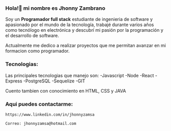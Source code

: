 ### Hola!👋 mi nombre es Jhonny Zambrano

Soy un **Programador full stack** estudiante de ingenieria de software y apasionado por el mundo de la tecnología, trabajé durante varios años como tecnólogo en electrónica y descubrí mi pasión por la programación y el desarrollo de software. 


Actualmente me dedico a realizar proyectos que me permitan avanzar en mi formacion como programador. 

### Tecnologias:
 Las principales tecnologias que manejo son:
    -Javascript
    -Node
    -React
    -Express
    -PostgreSQL
    -Sequelize
    -GIT
    
Cuento tambien con conocimiento en HTML, CSS y JAVA

### Aqui puedes contactarme:
    https://www.linkedin.com/in/jhonnyzamsa
    
    Correo: jhonnyzamsa@hotmail.com
<!--
**Jhonny91360/Jhonny91360** is a ✨ _special_ ✨ repository because its `README.md` (this file) appears on your GitHub profile.

Here are some ideas to get you started:

- 🔭 I’m currently working on ...
- 🌱 I’m currently learning ...
- 👯 I’m looking to collaborate on ...
- 🤔 I’m looking for help with ...
- 💬 Ask me about ...
- 📫 How to reach me: ...
- 😄 Pronouns: ...
- ⚡ Fun fact: ...
-->
